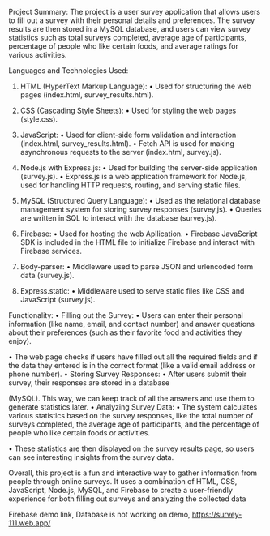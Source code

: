 Project Summary: The project is a user survey application that allows users to fill out a 
survey with their personal details and preferences. The survey results are then stored in 
a MySQL database, and users can view survey statistics such as total surveys completed, 
average age of participants, percentage of people who like certain foods, and average 
ratings for various activities.

Languages and Technologies Used:
1. HTML (HyperText Markup Language):
• Used for structuring the web pages (index.html, survey_results.html).

2. CSS (Cascading Style Sheets):
• Used for styling the web pages (style.css).

3. JavaScript:
• Used for client-side form validation and interaction (index.html, 
survey_results.html).
• Fetch API is used for making asynchronous requests to the server 
(index.html, survey.js).

4. Node.js with Express.js:
• Used for building the server-side application (survey.js).
• Express.js is a web application framework for Node.js, used for handling 
HTTP requests, routing, and serving static files.

5. MySQL (Structured Query Language):
• Used as the relational database management system for storing survey 
responses (survey.js).
• Queries are written in SQL to interact with the database (survey.js).

6. Firebase:
• Used for hosting the web Apllication.
• Firebase JavaScript SDK is included in the HTML file to initialize Firebase 
and interact with Firebase services.

7. Body-parser:
• Middleware used to parse JSON and urlencoded form data (survey.js).

8. Express.static:
• Middleware used to serve static files like CSS and JavaScript (survey.js).

Functionality:
• Filling out the Survey:
• Users can enter their personal information (like name, email, and contact 
number) and answer questions about their preferences (such as their 
favorite food and activities they enjoy).

• The web page checks if users have filled out all the required fields and if 
the data they entered is in the correct format (like a valid email address or 
phone number).
• Storing Survey Responses:
• After users submit their survey, their responses are stored in a database 

(MySQL). This way, we can keep track of all the answers and use them to 
generate statistics later.
• Analyzing Survey Data:
• The system calculates various statistics based on the survey responses, like 
the total number of surveys completed, the average age of participants, 
and the percentage of people who like certain foods or activities.

• These statistics are then displayed on the survey results page, so users can 
see interesting insights from the survey data.

Overall, this project is a fun and interactive way to gather information from
people through online surveys. It uses a combination of HTML, CSS, JavaScript,
Node.js, MySQL, and Firebase to create a user-friendly experience for both filling
out surveys and analyzing the collected data

Firebase demo link, Database is not working on demo, https://survey-111.web.app/
